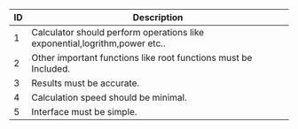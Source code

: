 ID  | Description
------------- | -------------
1  | Calculator should perform operations like exponential,logrithm,power etc..
2  | Other important functions like root functions must be Included.
3  | Results must be accurate.
4  | Calculation speed should be minimal.
5  | Interface must be simple.
